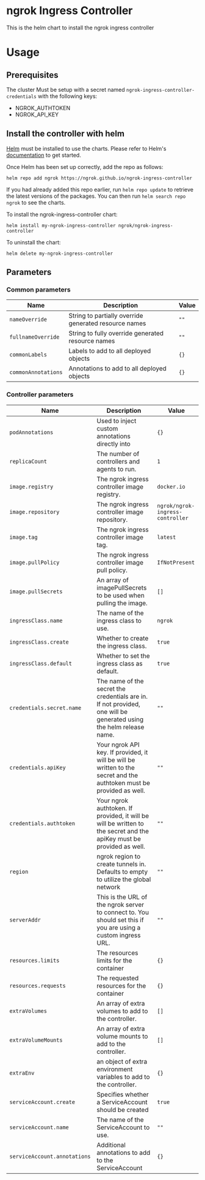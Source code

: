 # ngrok Ingress Controller

This is the helm chart to install the ngrok ingress controller

# Usage

## Prerequisites

The cluster Must be setup with a secret named `ngrok-ingress-controller-credentials` with the following keys:
* NGROK_AUTHTOKEN
* NGROK_API_KEY

## Install the controller with helm

[Helm](https://helm.sh) must be installed to use the charts.  Please refer to
Helm's [documentation](https://helm.sh/docs) to get started.

Once Helm has been set up correctly, add the repo as follows:

`helm repo add ngrok https://ngrok.github.io/ngrok-ingress-controller`

If you had already added this repo earlier, run `helm repo update` to retrieve
the latest versions of the packages.  You can then run `helm search repo ngrok` to see the charts.

To install the ngrok-ingress-controller chart:

`helm install my-ngrok-ingress-controller ngrok/ngrok-ingress-controller`

To uninstall the chart:

`helm delete my-ngrok-ingress-controller`

<!-- Parameters are auto generated via @bitnami/readme-generator-for-helm -->
## Parameters

### Common parameters

| Name                | Description                                           | Value |
| ------------------- | ----------------------------------------------------- | ----- |
| `nameOverride`      | String to partially override generated resource names | `""`  |
| `fullnameOverride`  | String to fully override generated resource names     | `""`  |
| `commonLabels`      | Labels to add to all deployed objects                 | `{}`  |
| `commonAnnotations` | Annotations to add to all deployed objects            | `{}`  |


### Controller parameters

| Name                         | Description                                                                                                           | Value                            |
| ---------------------------- | --------------------------------------------------------------------------------------------------------------------- | -------------------------------- |
| `podAnnotations`             | Used to inject custom annotations directly into                                                                       | `{}`                             |
| `replicaCount`               | The number of controllers and agents to run.                                                                          | `1`                              |
| `image.registry`             | The ngrok ingress controller image registry.                                                                          | `docker.io`                      |
| `image.repository`           | The ngrok ingress controller image repository.                                                                        | `ngrok/ngrok-ingress-controller` |
| `image.tag`                  | The ngrok ingress controller image tag.                                                                               | `latest`                         |
| `image.pullPolicy`           | The ngrok ingress controller image pull policy.                                                                       | `IfNotPresent`                   |
| `image.pullSecrets`          | An array of imagePullSecrets to be used when pulling the image.                                                       | `[]`                             |
| `ingressClass.name`          | The name of the ingress class to use.                                                                                 | `ngrok`                          |
| `ingressClass.create`        | Whether to create the ingress class.                                                                                  | `true`                           |
| `ingressClass.default`       | Whether to set the ingress class as default.                                                                          | `true`                           |
| `credentials.secret.name`    | The name of the secret the credentials are in. If not provided, one will be generated using the helm release name.    | `""`                             |
| `credentials.apiKey`         | Your ngrok API key. If provided, it will be will be written to the secret and the authtoken must be provided as well. | `""`                             |
| `credentials.authtoken`      | Your ngrok authtoken. If provided, it will be will be written to the secret and the apiKey must be provided as well.  | `""`                             |
| `region`                     | ngrok region to create tunnels in. Defaults to empty to utilize the global network                                    | `""`                             |
| `serverAddr`                 | This is the URL of the ngrok server to connect to. You should set this if you are using a custom ingress URL.         | `""`                             |
| `resources.limits`           | The resources limits for the container                                                                                | `{}`                             |
| `resources.requests`         | The requested resources for the container                                                                             | `{}`                             |
| `extraVolumes`               | An array of extra volumes to add to the controller.                                                                   | `[]`                             |
| `extraVolumeMounts`          | An array of extra volume mounts to add to the controller.                                                             | `[]`                             |
| `extraEnv`                   | an object of extra environment variables to add to the controller.                                                    | `{}`                             |
| `serviceAccount.create`      | Specifies whether a ServiceAccount should be created                                                                  | `true`                           |
| `serviceAccount.name`        | The name of the ServiceAccount to use.                                                                                | `""`                             |
| `serviceAccount.annotations` | Additional annotations to add to the ServiceAccount                                                                   | `{}`                             |

